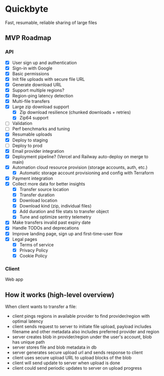 # Quickbyte

Fast, resumable, reliable sharing of large files

## MVP Roadmap

### API

- [x] User sign up and authentication
- [x] Sign-in with Google
- [x] Basic permissions
- [x] Init file uploads with secure file URL
- [x] Generate download URL
- [x] Support multiple regions?
- [x] Region-ping latency detection
- [x] Multi-file transfers
- [x] Large zip download support
  - [x] Zip download resilience (chunked downloads + retries)
  - [x] Zip64 support
- [ ] Validation
- [ ] Perf benchmarks and tuning
- [x] Resumable uploads
- [x] Deploy to staging
- [ ] Deploy to prod
- [x] Email provider integration
- [x] Deployment pipeline? (Vercel and Railway auto-deploy on merge to main)
- [x] Automation cloud resource provision (storage accounts, auth, etc.)
  - [x] Automatic storage account provisioning and config with Terraform
- [x] Payment integration
- [x] Collect more data for better insights
  - [x] Transfer source location
  - [x] Transfer duration
  - [x] Download location
  - [x] Download kind (zip, individual files)
  - [x] Add duration and file stats to transfer object
  - [x] Tune and optimize sentry telemetry
- [x] Make transfers invalid past expiry date
- [x] Handle TODOs and deprecations
- [x] Improve landing page, sign up and first-time-user flow
- [x] Legal pages
  - [x] Terms of service
  - [x] Privacy Policy
  - [x] Cookie Policy

### Client

Web app

## How it works (high-level overview)

When client wants to transfer a file:

- client pings regions in available provider to find provider/region with optimal latency
- client sends request to server to initiate file upload, payload includes filename and other metadata
also includes preferred provider and region
- server creates blob in provider/region under the user's account, blob has unique path
- server stores file and blob metadata in db
- server generates secure upload url and sends response to client
- client uses secure upload URL to upload blocks of the blob
- client will send update to server when upload is done
- client could send periodic updates to server on upload progress
